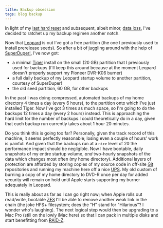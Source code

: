 ```yaml
---
title: Backup obsession
tags: blog backup
---
```


In light of my [last hard reset](http://www.wincent.com/a/about/wincent/weblog/archives/2007/11/involuntary_reb_17.php) and subsequent, albeit minor, [data loss](http://www.wincent.com/a/about/wincent/weblog/archives/2007/11/a_world_without.php), I've decided to ratchet up my backup regimen another notch.

Now that [Leopard](http://www.wincent.com/knowledge-base/Leopard) is out I've got a free partition (the one I previously used to install prerelease seeds). So after a bit of juggling around with the help of [SuperDuper!](http://www.wincent.com/knowledge-base/SuperDuper!), I've now got:

-   a minimal [Tiger](http://www.wincent.com/knowledge-base/Tiger) install on the small (20 GB) partition that I previously used for backups (I'll keep this around because at the moment Leopard doesn't properly support my Pioneer DVR-K06 burner)
-   a full daily backup of my Leopard startup volume to another partition, courtesy of SuperDuper!
-   the old seed partition, 60 GB, for other backups

In the past I was doing compressed, automated backups of my home directory 4 times a day (every 6 hours), to the partition onto which I've just installed Tiger. Now I've got 3 times as much space, so I'm going to do the backups 12 times a day (every 2 hours) instead. This is approaching the hard limit for the number of backups I could theoretically do in a day, given that each backup run currently takes about 1 hour 20 minutes.

Do you think this is going too far? Personally, given the track record of this machine, it seems perfectly reasonable; losing even a couple of hours' work is painful. And given that the backups run at a `nice` level of 20 the performance impact should be negligible. Now I have bootable, daily snapshots of my entire startup volume, _and_ two-hourly snapshots of the data which changes most often (my home directory). Additional layers of protection are afforded by storing copies of my source code in off-site [Git](http://www.wincent.com/knowledge-base/Git) repositories and running my machine here off a nice [UPS](http://www.wincent.com/knowledge-base/UPS). My old custom of burning a copy of my home directory to DVD-R once per day for added security will remain on hold until Apple starts supporting my burner adequately in Leopard.

This is really about as far as I can go right now; when Apple rolls out read/write, bootable [ZFS](http://www.wincent.com/knowledge-base/ZFS) I'll be able to remove another weak link in the chain (the joke HFS+ filesystem; does the "H" stand for "Hilarious"? I wonder who's laughing). The next logical step would then be upgrading to a Mac Pro (still on the lowly iMac here) so that I can pack in multiple disks and start benefitting from [RAID-Z](http://www.wincent.com/knowledge-base/RAID-Z).
